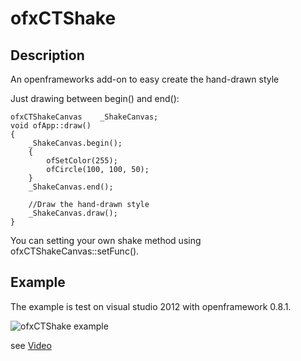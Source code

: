 ofxCTShake
====================

Description
-----------
An openframeworks add-on to easy create the hand-drawn style

Just drawing between begin() and end():

	ofxCTShakeCanvas	_ShakeCanvas;
	void ofApp::draw()
	{
		_ShakeCanvas.begin();
		{
			ofSetColor(255);
			ofCircle(100, 100, 50);
		}
		_ShakeCanvas.end();
		
		//Draw the hand-drawn style
		_ShakeCanvas.draw();
	}

You can setting your own shake method using ofxCTShakeCanvas::setFunc().

Example
-------
The example is test on visual studio 2012 with openframework 0.8.1.

![ofxCTShake example](https://dl.dropboxusercontent.com/u/23887512/GitHub/ofxShake.gif)

see [Video](https://youtu.be/djlZcAZB4qY)
